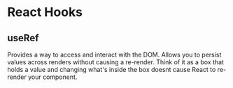 # React Hooks
## useRef
Provides a way to access and interact with the DOM. Allows you to persist values across renders without causing a re-render.
Think of it as a box that holds a value and changing what's inside the box doesnt cause React to re-render your component.
